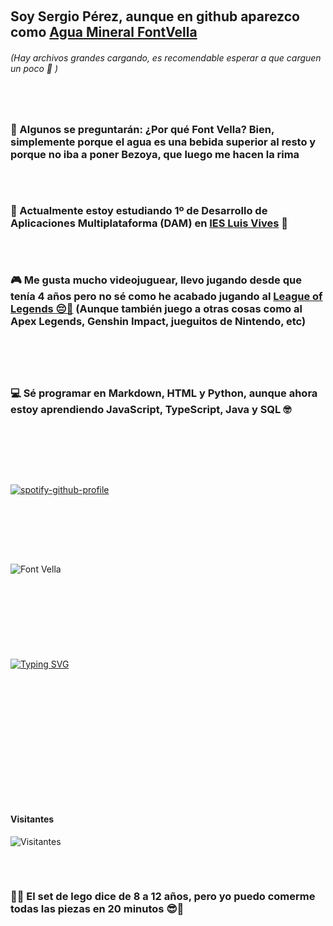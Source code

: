 ### ㅤㅤㅤㅤㅤㅤㅤㅤㅤㅤㅤㅤㅤㅤㅤㅤㅤㅤㅤㅤㅤㅤㅤㅤㅤㅤㅤㅤㅤㅤㅤㅤ

## Soy Sergio Pérez, aunque en github aparezco como [**Agua Mineral FontVella**](./images/LogoFV.jpg)

###### (Hay archivos grandes cargando, es recomendable esperar a que carguen un poco 😬 )

### ㅤㅤㅤㅤ

### 🥤 Algunos se preguntarán: ¿Por qué Font Vella? Bien, simplemente porque el agua es una bebida superior al resto y porque no iba a poner Bezoya, que luego me hacen la rima

### ㅤㅤㅤ

### 🥸 Actualmente estoy estudiando 1º de Desarrollo de Aplicaciones Multiplataforma (DAM) en [IES Luis Vives](https://iesluisvives.es/inicio.htm) 🏫

### ㅤㅤㅤㅤㅤㅤㅤㅤㅤ

### 🎮 Me gusta mucho videojuguear, llevo jugando desde que tenía 4 años pero no sé como he acabado jugando al [**League of Legends 😔🤙**](https://wol.gg/stats/euw/eldilz/) (Aunque también juego a otras cosas como al Apex Legends, Genshin Impact, jueguitos de Nintendo, etc)

### ㅤㅤㅤㅤㅤㅤㅤㅤㅤㅤㅤㅤㅤㅤㅤㅤㅤㅤㅤㅤㅤㅤㅤㅤㅤㅤㅤㅤㅤㅤㅤㅤㅤㅤㅤㅤㅤㅤㅤㅤㅤㅤ

### 💻 Sé programar en Markdown, HTML y Python, aunque ahora estoy aprendiendo JavaScript, TypeScript, Java y SQL 🤓

### ㅤㅤㅤㅤㅤㅤㅤㅤㅤㅤㅤㅤㅤㅤㅤㅤㅤㅤㅤㅤㅤ

### ㅤ

[![spotify-github-profile](https://spotify-github-profile.vercel.app/api/view?uid=djsergiok&cover_image=true&theme=default&bar_color_cover=false)](https://spotify-github-profile.vercel.app/api/view?uid=djsergiok&redirect=true)

### ㅤㅤ

### ㅤㅤㅤㅤㅤ

![Font Vella](./images/videoo.gif)

### ㅤㅤㅤㅤㅤㅤㅤㅤㅤㅤㅤㅤㅤㅤㅤㅤㅤㅤㅤㅤㅤㅤㅤㅤㅤㅤㅤㅤㅤㅤㅤ

### ㅤㅤㅤㅤㅤㅤㅤㅤㅤㅤㅤㅤㅤㅤㅤㅤㅤㅤㅤㅤㅤㅤㅤㅤㅤㅤㅤㅤㅤㅤㅤㅤㅤㅤㅤㅤㅤ

[![Typing SVG](https://readme-typing-svg.herokuapp.com?font=Ninja+Naruto&color=%2336BCF7&center=true&lines=Sigueme+en+github)](https://github.com/AguaMineralFontVella)

### ㅤㅤㅤㅤㅤㅤㅤㅤㅤㅤㅤㅤㅤㅤㅤㅤㅤㅤㅤ

### ㅤㅤㅤㅤㅤㅤㅤㅤㅤㅤㅤㅤㅤㅤㅤㅤㅤㅤㅤㅤㅤㅤㅤㅤㅤ

### ㅤㅤㅤㅤㅤㅤㅤㅤㅤㅤㅤㅤㅤㅤㅤㅤㅤㅤㅤㅤㅤㅤㅤㅤㅤㅤㅤㅤㅤㅤㅤㅤㅤㅤㅤ

### ㅤㅤㅤㅤㅤㅤㅤㅤㅤㅤㅤㅤㅤㅤㅤㅤㅤㅤㅤㅤㅤㅤㅤㅤㅤㅤㅤ

#### Visitantes 
![Visitantes](https://profile-counter.glitch.me/AguaMinerealFontVella/count.svg)

### ㅤㅤㅤㅤㅤㅤㅤ

### 👷‍♂️ El set de lego dice de 8 a 12 años, pero yo puedo comerme todas las piezas en 20 minutos 😎🤌